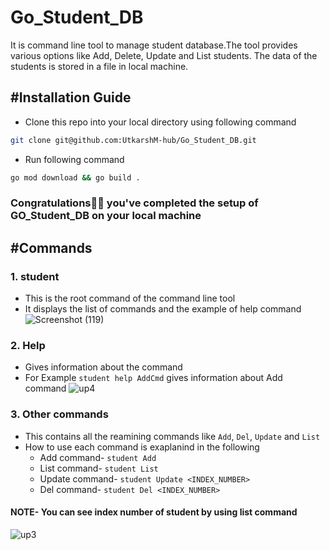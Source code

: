 # Go_Student_DB
It is command line tool to manage student database.The tool provides various options like Add, Delete, Update and List students. The data of the students is stored in a file in local machine.

## #Installation Guide
  * Clone this repo into your local directory using following command
  ```bash
  git clone git@github.com:UtkarshM-hub/Go_Student_DB.git
  ```
  * Run following command
  ```bash
  go mod download && go build .
  ```
### Congratulations🥳🎊 you've completed the setup of GO_Student_DB on your local machine

## #Commands

### 1. student
  * This is the root command of the command line tool
  * It displays the list of commands and the example of help command
  ![Screenshot (119)](https://user-images.githubusercontent.com/70505181/192771769-cc63b42b-93ea-4f8b-aef3-ac762a86fe49.png)
  
### 2. Help 
  * Gives information about the command
  * For Example ```student help AddCmd``` gives information about Add command
  ![up4](https://user-images.githubusercontent.com/70505181/192785854-943571b9-b7fe-4b1b-9e89-a05a5039bcf6.png)

### 3. Other commands
  * This contains all the reamining commands like ```Add```, ```Del```, ```Update``` and ```List```
  * How to use each command is exaplanind in the following
    * Add command- ```student Add```
    * List command- ```student List```
    * Update command- ```student Update <INDEX_NUMBER>```
    * Del command- ```student Del <INDEX_NUMBER>```
  #### NOTE- You can see index number of student by using list command
![up3](https://user-images.githubusercontent.com/70505181/192788251-ea5af2a0-71b9-43ca-9be4-a673c81998a1.png)

